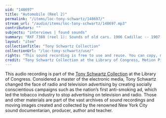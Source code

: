 ```yaml
---
uid: "148697"
title: "Automobile (Reel 2)"
permalink: "/items/loc-tony-schwartz/148697/"
stream_url: "/audio/items/loc-tony-schwartz/148697.mp3"
contributors: ""
subjects: "interviews | found sounds"
summary: "RXF 7388 (reel 1): Sounds of old cars. 1906 Cadillac -- 1907 Autocar (03:00) -- 1916 Stutz-Bulldog (07:38) -- 1912 Stanley Steamer (10:37). RXF 7389 (reel 2): Sounds of different cars. 1911 Siimplex -- 1928 Ford Model A (05:34) -- 1907 Packard (06:36) -- 1912 Buick Model 35 (07:54) -- 1912 Model T (09:38) -- 1913 National (11:25) -- Parade? (13:25) -- 1925 Mercedes (15:25) -- 1911 Corbin (13:28) -- 1910 Pierce Arrow (16:17) -- Race of the Clouds at Mt. Washington (17:21) -- Crosley (17:30) -- VW (18:10) -- Porsche (19:15) -- Lester MG (20:00) -- Jaguar (20:35) -- Corvette (21:10) -- Jaguar (21:44) -- Ferrari (22:20) -- Maserati (23:26) -- Cooper (25:39)."
layout: "item"
collectionTitle: "Tony Schwartz Collection"
collectionUrl: "/loc-tony-schwartz/use/"
rights: "This sound recording is free to use and reuse. You can copy, modify, distribute and perform the work, even for commercial purposes, all without asking permission. Attribution is recommended but not required."
credit: "Tony Schwartz Collection at the Library of Congress, Motion Picture, Broadcasting and Recorded Sound Division."
---
```


This audio recording is part of the [Tony Schwartz Collection](https://www.loc.gov/rr/record/schwartzcollection.html) at the Library of Congress. Considered a master of the electronic media, Tony Schwartz changed the face of radio and television advertising by creating socially conscientious campaigns such as the nation’s first anti-smoking ad, which led the tobacco industry to stop advertising on television and radio. Those and other materials are part of the vast archives of sound recordings and moving images created and collected by the renowned New York City sound documentarian, producer, author and teacher.